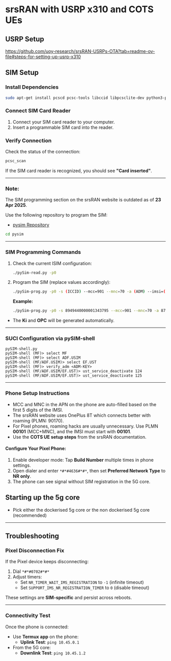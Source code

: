 # srsRAN with USRP x310 and COTS UEs

## USRP Setup

https://github.com/uoy-research/srsRAN-USRPs-OTA?tab=readme-ov-file#steps-for-setting-up-usrp-x310

## SIM Setup

### Install Dependencies

```bash
sudo apt-get install pcscd pcsc-tools libccid libpcsclite-dev python3-pyscard
```

### Connect SIM Card Reader

1. Connect your SIM card reader to your computer.
2. Insert a programmable SIM card into the reader.

### Verify Connection

Check the status of the connection:

```bash
pcsc_scan
```

If the SIM card reader is recognized, you should see **"Card inserted"**.

---

### Note:

The SIM programming section on the srsRAN website is outdated as of **23 Apr 2025**.

Use the following repository to program the SIM:

- [pysim Repository](https://gitea.osmocom.org/sim-card/pysim)

```bash
cd pysim
```

---

### SIM Programming Commands

1. Check the current ISIM configuration:

   ```bash
   ./pySim-read.py -p0
   ```

2. Program the SIM (replace values accordingly):

   ```bash
   ./pySim-prog.py -p0 -s (ICCID) --mcc=901 --mnc=70 -a (ADM) --imsi=(IMSI)
   ```

   **Example:**

   ```bash
   ./pySim-prog.py -p0 -s 8949440000001343795 --mcc=901 --mnc=70 -a 87641773 --imsi=999700000134379
   ```

- The **Ki** and **OPC** will be generated automatically.

---

### SUCI Configuration via pySIM-shell

```text
pySIM-shell.py
pySIM-shell (MF)> select MF
pySIM-shell (MF)> select ADF.USIM
pySIM-shell (MF/ADF.USIM)> select EF.UST
pySIM-shell (MF)> verify_adm <ADM-KEY>
pySIM-shell (MF/ADF.USIM/EF.UST)> ust_service_deactivate 124
pySIM-shell (MF/ADF.USIM/EF.UST)> ust_service_deactivate 125
```

---

### Phone Setup Instructions

- MCC and MNC in the APN on the phone are auto-filled based on the first 5 digits of the IMSI.
- The srsRAN website uses OnePlus 8T which connects better with roaming (PLMN: 90170).
- For Pixel phones, roaming hacks are usually unnecessary. Use PLMN **00101** (MCC+MNC), and the IMSI must start with **00101**.
- Use the **COTS UE setup steps** from the srsRAN documentation.

#### Configure Your Pixel Phone:

1. Enable developer mode: Tap **Build Number** multiple times in phone settings.
2. Open dialer and enter `*#*#4636#*#*`, then set **Preferred Network Type** to **NR only**.
3. The phone can see signal without SIM registration in the 5G core.

## Starting up the 5g core

- Pick either the dockerised 5g core or the non dockerised 5g core (recommended)

---

## Troubleshooting

### Pixel Disconnection Fix

If the Pixel device keeps disconnecting:

1. Dial `*#*#0702#*#*`
2. Adjust timers:
   - Set `NR_TIMER_WAIT_IMS_REGISTRATION` to `-1` (infinite timeout)
   - Set `SUPPORT_IMS_NR_REGISTRATION_TIMER` to `0` (disable timeout)

These settings are **SIM-specific** and persist across reboots.

---

### Connectivity Test

Once the phone is connected:

- Use **Termux app** on the phone:
  - **Uplink Test**: `ping 10.45.0.1`
- From the 5G core:
  - **Downlink Test**: `ping 10.45.1.2`
